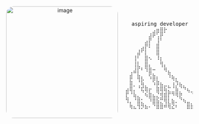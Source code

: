 <div align="center" style="display: flex; align-items: center; justify-content: center; gap: 20px; height: 250px;">

  <img src="" height="300"
       style=" max-height: 300px; border-radius: 20px;" alt="image" align="right" />

  <div style="text-align: left; max-height: 100%; overflow: hidden;">
  

<pre width=200>
  aspiring developer  |  cybersecurity enthusiast
⠀⠀⠀⠀⠀⠀⠀⣠⣶⣿⡗⠀⠀⠀⠀⠀⠀⠀⠀⠀⠀⠀⠀⠀⠀⠀⠀⠀⠀⠀⠀⠀⠀⠀⠀⠀⠀⠀⠀⠀⠀⠀⠀⠀⠀⠀⠀⠀⠀⠀⠀⠀⠀⠀⠀⣿⣷⣦⡀⠀⠀⠀⠀⠀⠀
⠀⠀⠀⠀⠀⠀⣼⠟⢡⡟⠀⠀⠀⠀⠀⠀⠀⠀⠀⠀⠀⠀⠀⠀⠀⠀⠀⠀⠀⠀⠀⠀⠀⠀⠀⠀⠀⠀⠀⠀⠀⠀⠀⠀⠀⠀⠀⠀⠀⠀⠀⠀⠀⠀⠀⠘⣧⠙⢿⡄⠀⠀⠀⠀⠀
⠀⠀⠀⠀⠀⣴⡏⠀⣸⠁⠀⠀⠀⠀⠀⠀⠀⠀⠀⠀⠀⠀⠀⠀⠀⠀⠀⠀⠀⠀⠀⠀⠀⠀⠀⠀⠀⠀⠀⠀⠀⠀⠀⠀⠀⠀⠀⠀⠀⠀⠀⠀⠀⠀⠀⠀⢹⡆⠈⣿⡄⠀⠀⠀⠀
⠀⠀⠀⢀⣴⡏⠃⠀⣿⠀⠀⠀⠀⠀⠀⠀⠀⠀⠀⠀⠀⠀⠀⠀⠀⠀⠀⠀⠀⠀⠀⠀⠀⠀⠀⠀⠀⠀⠀⠀⠀⠀⠀⠀⠀⠀⠀⠀⠀⠀⠀⠀⠀⠀⠀⠀⢸⡇⠀⠁⣿⣄⠀⠀⠀
⠀⠀⢀⡾⠁⣇⠀⠀⢿⠀⠀⠀⠀⠀⠀⠀⠀⠀⠀⠀⠀⠀⠀⠀⠀⠀⠀⠀⠀⠀⠀⠀⠀⠀⠀⠀⠀⠀⠀⠀⠀⠀⠀⠀⠀⠀⠀⠀⠀⠀⠀⠀⠀⠀⠀⠀⢸⠇⠀⢠⡇⠹⣆⠀⠀
⠀⠀⢸⡁⠀⣿⠑⠀⠘⣇⠀⠀⠀⠀⠀⠀⠀⠀⠀⠀⠀⠀⠀⠀⠀⠀⠀⠀⠀⠀⠀⠀⠀⠀⠀⠀⠀⠀⠀⠀⠀⠀⠀⠀⠀⠀⠀⠀⠀⠀⠀⠀⠀⠀⠀⢀⡟⠀⠀⢩⡇⠀⢹⠀⠀
⠀⠀⢸⣧⡀⣿⣆⠀⠀⠹⣆⠀⠀⠀⠀⠀⠀⠀⠀⠀⠀⠀⠀⠀⠀⠀⠀⠀⠀⠀⠀⠀⠀⠀⠀⠀⠀⠀⠀⠀⠀⠀⠀⠀⠀⠀⠀⠀⠀⠀⠀⠀⠀⠀⢀⡼⠃⠀⢀⣼⠇⢠⣾⠀⠀
⠀⢠⠾⡇⠁⠘⣿⡉⠀⠀⠙⣦⠀⠀⠀⠀⠀⠀⠀⠀⠀⠀⠀⠀⠀⠀⠀⠀⠀⠀⠀⠀⠀⠀⠀⠀⠀⠀⠀⠀⠀⠀⠀⠀⠀⠀⠀⠀⠀⠀⠀⠀⠀⢠⡾⠁⠀⠀⣹⡿⠀⠀⡿⢦⠀
⠀⡿⠀⢿⣆⠀⠱⣿⡆⠀⠀⠘⢷⡄⠀⠀⠀⠀⠀⠀⠀⠀⠀⠀⠀⠀⠀⠀⠀⠀⠀⠀⠀⠀⠀⠀⠀⠀⠀⠀⠀⠀⠀⠀⠀⠀⠀⠀⠀⠀⠀⠀⣰⠟⠀⠀⠀⣾⣿⠁⢀⣼⠃⠘⡆
⠀⣿⡀⢈⢷⡀⠀⠱⡿⣦⣀⡀⢰⡹⣦⡀⠀⠀⠀⠀⠀⠀⠀⠀⠀⠀⠀⠀⠀⠀⠀⠀⠀⠀⠀⠀⠀⠀⠀⠀⠀⠀⠀⠀⠀⠀⠀⠀⠀⠀⣠⡾⢣⠀⢀⣠⣾⡿⠁⠀⣠⠏⠀⢰⡇
⣴⢿⡄⠈⢯⢿⡖⠀⣿⢿⢷⣍⣈⣷⡈⠙⢦⣀⠀⠀⠀⠀⠀⠀⠀⠀⠀⠀⠀⠀⠀⠀⠀⠀⠀⠀⠀⠀⠀⠀⠀⠀⠀⠀⠀⠀⠀⢀⣠⠞⠋⣰⡟⢀⣹⢿⣿⡇⠐⣺⣯⠇⠀⣸⢧
⣏⠈⢷⣄⠀⠳⣿⣦⣌⣻⣿⡏⠙⠻⣟⠀⠀⠈⠓⢦⣄⠀⠀⠀⠀⠀⠀⠀⠀⠀⠀⠀⠀⠀⠀⠀⠀⠀⠀⠀⠀⠀⠀⠀⢀⣤⠖⠋⠁⠀⢸⡿⠛⠉⢿⡿⢋⣠⣾⡿⠋⢀⣴⠏⠈
⠹⡄⠈⣿⣅⠀⠘⣿⣷⣍⢻⣇⣷⠄⠈⠳⣤⡀⠀⠀⠈⠳⢦⡀⠀⠀⠀⠀⠀⠀⠀⠀⠀⠀⠀⠀⠀⠀⠀⠀⠀⠀⣠⠶⠋⠀⠀⠀⣀⣴⠋⠀⢠⡇⣾⢋⣤⣿⡿⠁⢀⣽⠋⠀⡴
⠀⢻⠦⠹⣝⣷⡂⠈⣿⣿⠛⠻⣮⡃⠀⠀⣿⣿⡶⣄⣀⠀⠀⠙⢷⡀⠀⠀⠀⠀⠀⠀⠀⠀⠀⠀⠀⠀⠀⠀⣴⠞⠁⠀⢀⣀⡴⣾⣽⡿⠀⠀⣾⡿⠛⠻⣿⡟⠀⣲⣿⡽⠡⢾⠃
⠀⠈⣷⣄⠈⠳⣝⣧⡀⢿⣷⣀⠈⠙⠶⣄⡚⠽⣿⣿⡉⠙⠂⠀⠀⠹⡆⠀⠀⠀⠀⠀⠀⠀⠀⠀⠀⠀⠀⡾⠁⠀⠀⠘⠋⣝⣿⣻⠕⣂⣴⠞⠉⠀⣠⣿⠇⣠⢾⡿⠋⢀⣰⡏⠀
⠀⠀⢸⠙⢯⣅⠀⢽⡯⣿⢷⣽⣂⠀⠀⣓⡯⣗⣾⣷⣄⡀⠀⠀⠀⠀⡷⠀⠀⠀⠀⠀⠀⠀⠀⠀⠀⠀⠀⣇⠀⠀⠀⠀⣀⣽⣿⣖⡿⣟⡋⠀⢀⣺⣷⢿⣻⣿⠉⢀⣩⠟⢹⠃⠀
⠀⠀⠈⢧⡀⠙⣿⣇⣉⠻⣿⡋⠉⠓⠶⡤⢭⣽⣿⡅⠀⠀⠀⠀⣴⠞⠃⠀⠀⠀⠀⠀⠀⠀⠀⠀⠀⠀⠀⠙⢶⣄⠀⠀⠀⠀⣽⣿⣭⠥⠴⠖⠋⠉⣻⡿⢋⣁⣽⡟⠁⣠⠟⠀⠀
⠀⠀⠀⠘⣿⡂⠈⠓⢯⣷⣿⣿⣾⠤⠀⠩⠭⢽⣿⣦⡴⠀⠀⠀⢷⡀⠀⠀⠀⠀⠀⠀⠀⠀⠀⠀⠀⠀⠀⠀⣠⡇⠀⠀⠰⣦⣾⣿⠭⠭⠁⢀⣬⣾⣿⣷⣿⠟⠋⠀⣺⡿⠀⠀⠀
⠀⠀⠀⠀⠈⠛⢶⣤⠀⠈⠻⣿⣿⣿⠶⠶⠶⣒⣿⣿⡶⠀⡀⠀⠈⠙⠲⣄⠀⠀⠀⠀⠀⠀⠀⠀⠀⢀⡴⠞⠉⠀⠀⣄⠠⣼⣿⣖⡒⠲⠶⢾⣿⣿⡿⠉⠀⢠⣴⠾⠋⠀⠀⠀⠀
⠀⠀⠀⠀⠀⠀⠀⠈⠉⠓⠒⣼⣟⡁⠀⠀⢀⣀⡭⣟⣿⣾⠁⠀⡀⠀⠀⢸⡄⠀⠀⠀⠀⠀⠀⠀⠀⣼⠀⠀⠀⣀⢀⢹⣿⣿⣿⣅⣀⠀⠀⠀⠘⣿⡔⠒⠋⠉⠀⠀⠀⠀⠀⠀⠀
⠀⠀⠀⠀⠀⠀⠀⠀⠀⠀⠀⠹⣿⣃⣴⠞⠋⠁⠈⣛⣽⣿⣶⣾⠃⠀⠀⠀⠹⡄⠀⠀⠀⠀⠀⠀⡼⠋⠀⢀⢀⢹⣾⣿⣿⢯⡋⠁⠉⠙⢶⣄⣻⡾⠃⠀⠀⠀⠀⠀⠀⠀⠀⠀⠀
⠀⠀⠀⠀⠀⠀⠀⠀⠀⠀⠀⠀⠀⠀⡇⣶⡀⢠⠞⠁⠉⣵⣿⣿⣦⣼⡀⠀⠀⠙⢦⡀⠀⠀⣠⠞⠁⠀⠀⣸⣾⣾⢿⢷⣍⠀⠙⢦⣀⣰⣼⡇⠀⠀⠀⠀⠀⠀⠀⠀⠀⠀⠀⠀⠀
⠀⠀⠀⠀⠀⠀⠀⠀⠀⠀⠀⠀⠀⠀⠛⠻⢶⡏⠀⠀⡼⠁⢉⡿⠋⡽⠉⠉⠉⠓⠚⠉⠀⠀⠙⠒⠋⠉⠉⠹⡍⠿⣇⠁⠹⡆⠀⣈⢿⠾⠛⠁⠀⠀⠀⠀⠀⠀⠀⠀⠀⠀⠀⠀⠀
⠀⠀⠀⠀⠀⠀⠀⠀⠀⠀⠀⠀⠀⠀⠀⠀⠈⠳⠭⠿⣧⣖⣼⡧⢦⠇⠀⠀⠀⠀⠀⠀⠀⠀⠀⠀⠀⠀⠀⠀⢷⠢⢻⣔⣲⡿⢿⡽⠏⠀⠀⠀⠀⠀⠀⠀⠀⠀⠀⠀⠀⠀⠀⠀⠀
</pre>

<img src="https://komarev.com/ghpvc/?username=6voo&color=acaaad" alt="view counter" />
<br><br>
  </div>

</div>
